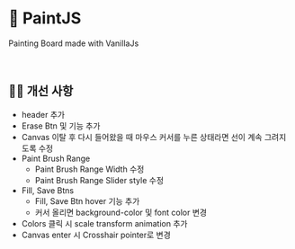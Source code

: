 # 🎨 PaintJS

Painting Board made with VanillaJs 


<br />

## ✍🏻 개선 사항

-  header 추가
-  Erase Btn 및 기능 추가
-  Canvas 이탈 후 다시 들어왔을 때 마우스 커서를 누른 상태라면 선이 계속 그려지도록 수정
-  Paint Brush Range
   -  Paint Brush Range Width 수정
   -  Paint Brush Range Slider style 수정
-  Fill, Save Btns
   -  Fill, Save Btn hover 기능 추가
   -  커서 올리면 background-color 및 font color 변경
-  Colors 클릭 시 scale transform animation 추가
-  Canvas enter 시 Crosshair pointer로 변경
